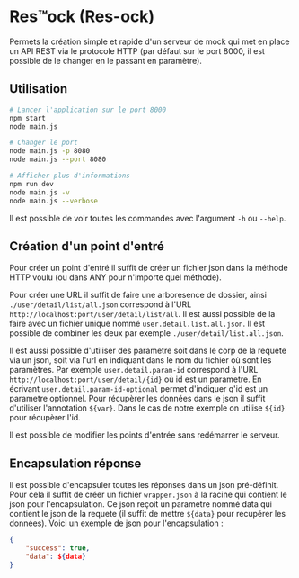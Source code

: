 # Res™ock (Res-ock)

Permets la création simple et rapide d'un serveur de mock qui met en place un API REST via le protocole HTTP (par défaut sur le port 8000, il est possible de le changer en le passant en paramètre).

## Utilisation

```bash
# Lancer l'application sur le port 8000
npm start
node main.js

# Changer le port
node main.js -p 8080
node main.js --port 8080

# Afficher plus d'informations
npm run dev
node main.js -v
node main.js --verbose
```
Il est possible de voir toutes les commandes avec l'argument `-h` ou `--help`.

## Création d'un point d'entré

Pour créer un point d'entré il suffit de créer un fichier json dans la méthode HTTP voulu (ou dans ANY pour n'importe quel méthode).

Pour créer une URL il suffit de faire une arboresence de dossier, ainsi `./user/detail/list/all.json` correspond à l'URL `http://localhost:port/user/detail/list/all`. Il est aussi possible de la faire avec un fichier unique nommé `user.detail.list.all.json`. Il est possible de combiner les deux par exemple `./user/detail/list.all.json`.

Il est aussi possible d'utiliser des parametre soit dans le corp de la requete via un json, soit via l'url en indiquant dans le nom du fichier où sont les paramètres. Par exemple `user.detail.param-id` correspond à l'URL `http://localhost:port/user/detail/{id}` où id est un parametre. En écrivant `user.detail.param-id-optional` permet d'indiquer q'id est un parametre optionnel. Pour récupèrer les données dans le json il suffit d'utiliser l'annotation `${var}`. Dans le cas de notre exemple on utilise `${id}` pour récupèrer l'id.

Il est possible de modifier les points d'entrée sans redémarrer le serveur.

## Encapsulation réponse

Il est possible d'encapsuler toutes les réponses dans un json pré-définit. Pour cela il suffit de créer un fichier `wrapper.json` à la racine qui contient le json pour l'encapsulation. Ce json reçoit un parametre nommé data qui contient le json de la requete (il suffit de mettre `${data}` pour recupérer les données). Voici un exemple de json pour l'encapsulation :

```json
{
    "success": true,
    "data": ${data}
}
```
